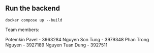 ## Run the backend

```
docker compose up --build
```

Team members:

Potemkin Pavel - 3963284
Nguyen Son Tung - 3979348
Phan Trong Nguyen - 3927189
Nguyen Tuan Dung - 3927511
